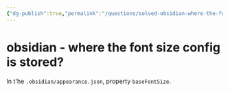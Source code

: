```yaml
---
{"dg-publish":true,"permalink":"/questions/solved-obsidian-where-the-font-size-config-is-stored/","dgHomeLink":true,"dgPassFrontmatter":false,"dgShowBacklinks":true,"dgShowLocalGraph":false}
---
```



# obsidian - where the font size config is stored?

In t'he `.obsidian/appearance.json`, property `baseFontSize`.

